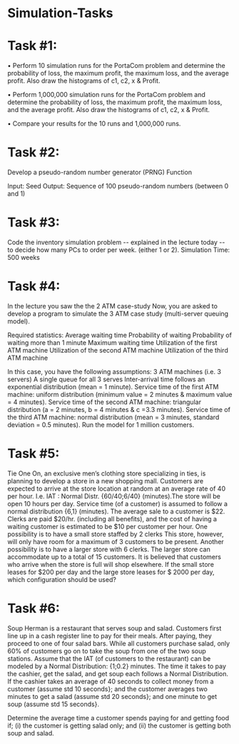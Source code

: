 # Simulation-Tasks

# Task #1:

• Perform 10 simulation runs for the PortaCom
problem and determine the probability of loss, 
the maximum profit, the maximum loss, and the 
average profit. Also draw the histograms of c1, 
c2, x & Profit.

• Perform 1,000,000 simulation runs for the 
PortaCom problem and determine the probability 
of loss, the maximum profit, the maximum loss, 
and the average profit. Also draw the histograms 
of c1, c2, x & Profit.

• Compare your results for the 10 runs and 
1,000,000 runs.


# Task #2:

Develop a pseudo-random number generator (PRNG) Function

Input: Seed
Output: Sequence of 100 pseudo-random numbers (between 0 and 1)



# Task #3:

Code the inventory simulation problem -- explained in the lecture today -- 
to decide how many PCs to order per week. (either 1 or 2).
Simulation Time: 500 weeks


# Task #4:

In the lecture you saw the the 2 ATM case-study
Now, you are asked to develop a program to simulate the 3 ATM case study (multi-server queuing model). 

Required statistics:
Average waiting time
Probability of waiting 
Probability of waiting more than 1 minute
Maximum waiting time
Utilization of the first ATM machine
Utilization of the second ATM machine
Utilization of the third ATM machine

In this case, you have the following assumptions:
3 ATM machines (i.e. 3 servers)
A single queue for all 3 serves
Inter-arrival time follows an exponential distribution (mean = 1 minute).
Service time of the first ATM machine: uniform distribution (minimum value = 2 minutes & maximum value = 4 minutes).
Service time of the second ATM machine: triangular distribution (a = 2 minutes, b = 4 minutes & c =3.3 minutes).
Service time of the third ATM machine: normal distribution (mean = 3 minutes, standard deviation = 0.5 minutes).
Run the model for 1 million customers.




# Task #5:

Tie One On, an exclusive men’s clothing store specializing in ties, is planning to develop a store in a new shopping mall. Customers are
expected to arrive at the store location at random at an average rate of 40 per hour. I.e. IAT : Normal Distr. {60/40;6/40} 
(minutes).The store will be open 10 hours per day. Service time (of a customer) is assumed to follow a normal distribution {6,1} 
(minutes). The average sale to a customer is $22. Clerks are paid $20/hr. (including all benefits), and the cost of having a waiting
customer is estimated to be $10 per customer per hour. One possibility is to have a small store staffed by 2 clerks This store, however,
will only have room for a maximum of 3 customers to be present. Another possibility is to have a larger store with 6 clerks. The larger 
store can accommodate up to a total of 15 customers. It is believed that customers who arrive when the store is full will shop 
elsewhere. If the small store leases for $200 per day and the large store leases for $ 2000 per day, which configuration should be used?


# Task #6:

Soup Herman is a restaurant that serves soup and salad. Customers first line up in a cash register line to pay for their meals. After
paying, they proceed to one of four salad bars. While all customers purchase salad, only 60% of customers go on to take the soup from
one of the two soup stations.
Assume that the IAT (of customers to the restaurant) can be modeled by a Normal Distribution: {1;0.2} minutes. The time it takes to pay
the cashier, get the salad, and get soup each follows a Normal Distribution. If the cashier takes an average of 40 seconds to collect
money from a customer (assume std 10 seconds}; and the customer averages two minutes to get a salad (assume std 20 seconds}; and one
minute to get soup (assume std 15 seconds}. 

Determine the average time a customer spends paying for and getting food if; (i) the customer is getting salad only; and (ii) the
customer is getting both soup and salad.

